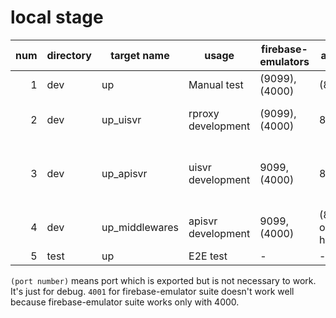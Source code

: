 # local stage

num | directory | target name    | usage              | firebase-emulators | apisvr         | uisvr                    | rproxy          | apisvr origin from uisvr | apisvr CORS 
---:|-----------|----------------|--------------------|--------------------|----------------|--------------------------|-----------------|--------------------------|------------
1   | dev       | up             | Manual test        | (9099),(4000)      | (8080)         | 4173                     | 8000            | (empty)                  | - 
2   | dev       | up_uisvr       | rproxy development | (9099),(4000)      | 8080           | 4173                     | (8000 on host)  | (empty)                  | -
3   | dev       | up_apisvr      | uisvr development  | 9099,(4000)        | 8080           | (5173 or 4173 on host)   | -               | http://localhost:8080    | http://localhost:4173,http://localhost:5173,http://localhost:10000
4   | dev       | up_middlewares | apisvr development | 9099,(4000)        | (8080 on host) | -                        | -               | http://localhost:8080    | http://localhost:4173,http://localhost:5173,http://localhost:10000
5   | test      | up             | E2E test           | -                  | -              | -                        | 8001            | (empty)                  | - 

`(port number)` means port which is exported but is not necessary to work. It's just for debug.
`4001` for firebase-emulator suite doesn't work well because firebase-emulator suite works only with 4000.
